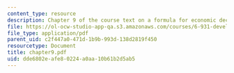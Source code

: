 ```yaml
---
content_type: resource
description: Chapter 9 of the course text on a formula for economic decline.
file: https://ol-ocw-studio-app-qa.s3.amazonaws.com/courses/6-931-development-of-inventions-and-creative-ideas-spring-2008/dde6802eafe80224a0aa10b61b2d5ab5_chapter9.pdf
file_type: application/pdf
parent_uid: c2f447a0-471d-1b9b-993d-138d2819f450
resourcetype: Document
title: chapter9.pdf
uid: dde6802e-afe8-0224-a0aa-10b61b2d5ab5
---
```

